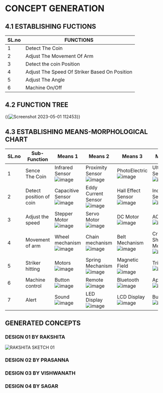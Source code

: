# CONCEPT GENERATION

## 4.1 ESTABLISHING FUCTIONS
|SL.no|FUNCTIONS|
|-------|--------|
|1|Detect The Coin|
|2|Adjust The Movement Of Arm|
|3|Detect the coin Position|
|4|Adjust The Speed Of Striker Based On Position|
|5|Adjust The Angle|
|6|Machine On/Off|


## 4.2 FUNCTION TREE

{{![Screenshot 2023-05-01 112453](https://user-images.githubusercontent.com/130956680/235415388-ad7c20f8-6aa8-48b3-b4d9-7a462d8693d1.png)}}






## 4.3 ESTABLISHING MEANS-MORPHOLOGICAL CHART

|SL.no|Sub-Function|Means 1|Means 2|Means 3|Means 4|
|-----------|----------------|------------|-----------|-----------|-----------|
 |1|Sence The Coin|Infrared Sensor ![image](https://user-images.githubusercontent.com/130956680/235919358-299e5a05-6308-461b-92de-6071368a4a2b.png)|Proximity Sensor![image](https://user-images.githubusercontent.com/130956680/235920173-05e9345e-2762-4c99-98ff-ec6e47f56efd.png)|PhotoElectric ![image](https://user-images.githubusercontent.com/130956680/235920716-35495f25-d081-44ed-ac9f-9294d2208c6a.png)|UltraSonic Sensor ![image](https://user-images.githubusercontent.com/130956680/235921243-639b9245-5489-4a62-83b4-0de6c54a2617.png)|
|2|Detect position of coin|Capacitive Sensor ![image](https://user-images.githubusercontent.com/130956680/235921817-8263f039-6c1a-467f-bd50-b44eda8a9b34.png)|Eddy Current Sensor ![image](https://user-images.githubusercontent.com/130956680/235922229-5a34af46-6579-4c29-8429-8ed81a56994f.png)|Hall Effect Sensor ![image](https://user-images.githubusercontent.com/130956680/235922825-dbf6ec8c-a590-40bd-b411-5cd4b7f46ab9.png)|Inductive Sensor ![image](https://user-images.githubusercontent.com/130956680/235923258-2e8483c4-c793-49b6-84c9-07261ccb9bdd.png)|
|3|Adjust the speed|Stepper Motor ![image](https://user-images.githubusercontent.com/130956680/235923475-187cded8-6e39-4cda-8051-292ae211ef4b.png)|Servo Motor ![image](https://user-images.githubusercontent.com/130956680/235923660-2bda514b-1508-4377-98ac-b9ae70a13296.png)|DC Motor ![image](https://user-images.githubusercontent.com/130956680/235923909-45b9bc54-b9f3-418b-bb3c-2efb0f33d39f.png)|AC Motor ![image](https://user-images.githubusercontent.com/130956680/235925117-041b4925-502e-4cbc-80d4-b797882adf0d.png)|
|4|Movement of arm|Wheel mechanism ![image](https://user-images.githubusercontent.com/130956680/235925483-900499ed-ea8a-42a3-b58d-f6de444b922a.png)|Chain mechanism ![image](https://user-images.githubusercontent.com/130956680/235925650-e0aaf884-2530-456a-8f0f-42cccb4a7d57.png)|Belt Mechanism ![image](https://user-images.githubusercontent.com/130956680/235925921-712cd6ff-6bfd-4858-b478-c77ba5bec30f.png)|Crank Shaft Mechanism ![image](https://user-images.githubusercontent.com/130956680/235926138-5bca2fc4-21db-402f-b1ae-65b3f820851e.png)|
|5|Striker hitting|Motors ![image](https://user-images.githubusercontent.com/130956680/235926458-8d0e803b-4a59-4c8a-bf1a-402b3d918983.png)|Spring Mechanism ![image](https://user-images.githubusercontent.com/130956680/235926819-1585b68a-5bbb-495b-8d27-3e525758fec3.png)|Magnetic Field ![image](https://user-images.githubusercontent.com/130956680/235927471-e18e97d7-22b8-48ec-a0a7-7d65f15981cc.png)|Trigger ![image](https://user-images.githubusercontent.com/130956680/235927779-d97a2678-9677-4289-a563-5ada32c0405f.png)|
|6|Machine control|Button ![image](https://user-images.githubusercontent.com/130956680/235928080-7ad885ab-2492-4280-88f1-4cb42953e433.png)|Remote ![image](https://user-images.githubusercontent.com/130956680/235928429-de846051-fa11-4e44-86c2-288773424034.png)|Bluetooth ![image](https://user-images.githubusercontent.com/130956680/235928848-1e1d8d01-7a3c-4e79-af40-05408855413c.png)|App ![image](https://user-images.githubusercontent.com/130956680/235928622-fbbcf906-eb9f-4223-a58b-cd8eec4bcea8.png)|
|7|Alert|Sound ![image](https://user-images.githubusercontent.com/130956680/235928986-ef9c2b6a-14cf-4bac-b854-1ba8e442523f.png)|LED Display ![image](https://user-images.githubusercontent.com/130956680/235929551-a890ddab-b2f2-4a23-8fed-479f27a85fcd.png)|LCD Display ![image](https://user-images.githubusercontent.com/130956680/235929712-b7f118d3-6302-4613-bbc5-76bd5e4db648.png)|Buzzer ![image](https://user-images.githubusercontent.com/130956680/235929857-f7e89176-bdb0-4a63-a00b-7f450ce50198.png)|

## GENERATED CONCEPTS

### DESIGN 01 BY RAKSHITA
![RAKSHITA SKETCH 01](https://user-images.githubusercontent.com/130956680/235942873-b0768298-fdff-4f48-a74c-0c9987912406.jpg)

### DESIGN 02 BY PRASANNA




### DESIGN 03 BY VISHWANATH




### DESIGN 04 BY SAGAR 
